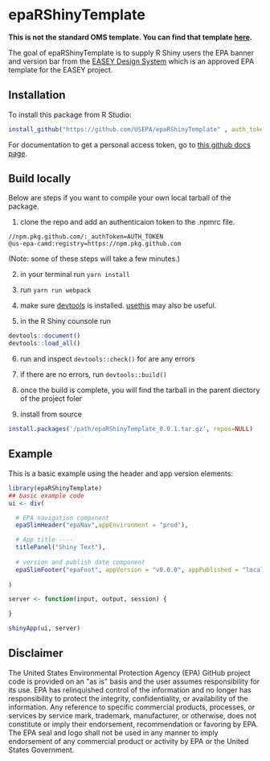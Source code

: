 # epaRShinyTemplate

<!-- badges: start -->
<!-- badges: end -->

**This is not the standard OMS template. You can find that template [here](https://github.com/USEPA/webcms/blob/main/utilities/r/OneEPA_template.R).**

The goal of epaRShinyTemplate is to supply R Shiny users the EPA banner and version bar from the [EASEY Design System](https://github.com/US-EPA-CAMD/easey-design-system) which is an approved EPA template for the EASEY project.

## Installation

To install this package from R Studio:

``` r
install_github("https://github.com/USEPA/epaRShinyTemplate" , auth_token = "personal_access_token")
```

For documentation to get a personal access token, go to [this github docs page](https://docs.github.com/en/enterprise-cloud@latest/authentication/authenticating-with-saml-single-sign-on/authorizing-a-personal-access-token-for-use-with-saml-single-sign-on).

## Build locally

Below are steps if you want to compile your own local tarball of the package.

1) clone the repo and add an authenticaion token to the .npmrc file.
```
//npm.pkg.github.com/:_authToken=AUTH_TOKEN
@us-epa-camd:registry=https://npm.pkg.github.com
```
(Note: some of these steps will take a few minutes.)

2) in your terminal run `yarn install` 

3) run `yarn run webpack`

4) make sure [devtools](https://devtools.r-lib.org/) is installed. [usethis](https://usethis.r-lib.org/) may also be useful.

5) in the R Shiny counsole run

``` r
devtools::document()
devtools::load_all()
```

6) run and inspect `devtools::check()` for are any errors

7) if there are no errors, run `devtools::build()`

8) once the build is complete, you will find the tarball in the parent diectory of the project foler 

9) install from source

``` r
install.packages('/path/epaRShinyTemplate_0.0.1.tar.gz', repos=NULL)
```

## Example

This is a basic example using the header and app version elements:

``` r
library(epaRShinyTemplate)
## basic example code
ui <- div(

  # EPA navigation component
  epaSlimHeader("epaNav",appEnvironment = "prod"),

  # App title ----
  titlePanel("Shiny Text"),
  
  # version and publish date component
  epaSlimFooter("epaFoot", appVersion = "v0.0.0", appPublished = "local")
  
)

server <- function(input, output, session) {

}

shinyApp(ui, server)

```

## Disclaimer

The United States Environmental Protection Agency (EPA) GitHub project code is provided on an "as is" basis and the user assumes responsibility for its use. EPA has relinquished control of the information and no longer has responsibility to protect the integrity, confidentiality, or availability of the information. Any reference to specific commercial products, processes, or services by service mark, trademark, manufacturer, or otherwise, does not constitute or imply their endorsement, recommendation or favoring by EPA. The EPA seal and logo shall not be used in any manner to imply endorsement of any commercial product or activity by EPA or the United States Government.
